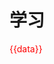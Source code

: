 # 学习
<div style="color:red">{{data}}</div>
<el-input v-model="input" placeholder="请输入内容"></el-input>

<script>
export default {
   data() {
        return {
            data: '111',
            input: '',
        }
    },
  mounted() {

  }
}
</script>